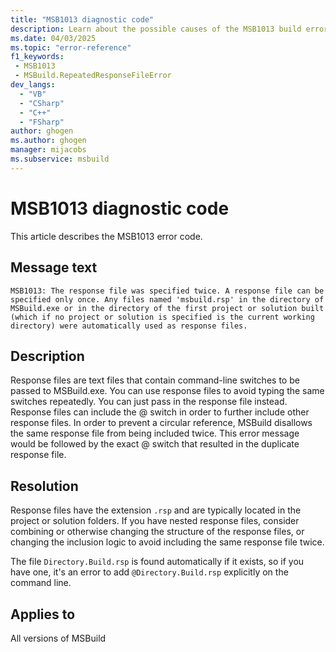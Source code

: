 ```yaml
---
title: "MSB1013 diagnostic code"
description: Learn about the possible causes of the MSB1013 build error and get troubleshooting tips.
ms.date: 04/03/2025
ms.topic: "error-reference"
f1_keywords:
 - MSB1013
 - MSBuild.RepeatedResponseFileError
dev_langs:
  - "VB"
  - "CSharp"
  - "C++"
  - "FSharp"
author: ghogen
ms.author: ghogen
manager: mijacobs
ms.subservice: msbuild
---
```


# MSB1013 diagnostic code

<!-- :::ErrorDefinitionDescription::: -->
<!-- :::editable-content name="introDescription"::: -->
This article describes the MSB1013 error code.
<!-- :::editable-content-end::: -->

## Message text

`MSB1013: The response file was specified twice. A response file can be specified only once. Any files named 'msbuild.rsp' in the directory of MSBuild.exe or in the directory of the first project or solution built (which if no project or solution is specified is the current working directory) were automatically used as response files.`

<!-- :::editable-content name="postOutputDescription"::: -->
## Description

Response files are text files that contain command-line switches to be passed to MSBuild.exe. You can use response files to avoid typing the same switches repeatedly. You can just pass in the response file instead. Response files can include the @ switch in order to further include other response files. In order to prevent a circular reference, MSBuild disallows the same response file from being included twice. This error message would be followed by the exact @ switch that resulted in the duplicate response file.

## Resolution

Response files have the extension `.rsp` and are typically located in the project or solution folders. If you have nested response files, consider combining or otherwise changing the structure of the response files, or changing the inclusion logic to avoid including the same response file twice.

The file `Directory.Build.rsp` is found automatically if it exists, so if you have one, it's an error to add `@Directory.Build.rsp` explicitly on the command line.

<!-- :::editable-content-end::: -->
<!-- :::ErrorDefinitionDescription-end::: -->

## Applies to

All versions of MSBuild
